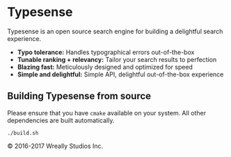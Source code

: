 # Typesense

Typesense is an open source search engine for building a delightful search experience.

- **Typo tolerance:** Handles typographical errors out-of-the-box
- **Tunable ranking + relevancy:** Tailor your search results to perfection
- **Blazing fast:** Meticulously designed and optimized for speed
- **Simple and delightful:** Simple API, delightful out-of-the-box experience

## Building Typesense from source

Please ensure that you have `cmake` available on your system. All other dependencies are built automatically.

```
./build.sh
```

&copy; 2016-2017 Wreally Studios Inc.